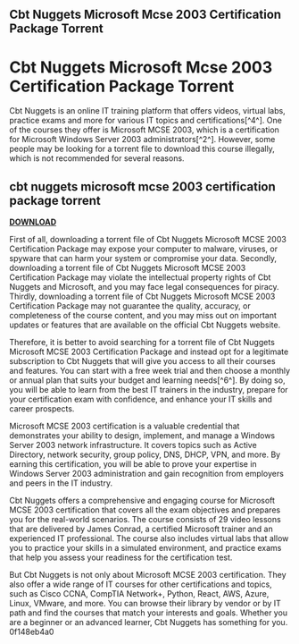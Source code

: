 ## Cbt Nuggets Microsoft Mcse 2003 Certification Package Torrent

  
# Cbt Nuggets Microsoft Mcse 2003 Certification Package Torrent
 
Cbt Nuggets is an online IT training platform that offers videos, virtual labs, practice exams and more for various IT topics and certifications[^4^]. One of the courses they offer is Microsoft MCSE 2003, which is a certification for Microsoft Windows Server 2003 administrators[^2^]. However, some people may be looking for a torrent file to download this course illegally, which is not recommended for several reasons.
 
## cbt nuggets microsoft mcse 2003 certification package torrent


[**DOWNLOAD**](https://soawresotni.blogspot.com/?d=2tKWuC)

 
First of all, downloading a torrent file of Cbt Nuggets Microsoft MCSE 2003 Certification Package may expose your computer to malware, viruses, or spyware that can harm your system or compromise your data. Secondly, downloading a torrent file of Cbt Nuggets Microsoft MCSE 2003 Certification Package may violate the intellectual property rights of Cbt Nuggets and Microsoft, and you may face legal consequences for piracy. Thirdly, downloading a torrent file of Cbt Nuggets Microsoft MCSE 2003 Certification Package may not guarantee the quality, accuracy, or completeness of the course content, and you may miss out on important updates or features that are available on the official Cbt Nuggets website.
 
Therefore, it is better to avoid searching for a torrent file of Cbt Nuggets Microsoft MCSE 2003 Certification Package and instead opt for a legitimate subscription to Cbt Nuggets that will give you access to all their courses and features. You can start with a free week trial and then choose a monthly or annual plan that suits your budget and learning needs[^6^]. By doing so, you will be able to learn from the best IT trainers in the industry, prepare for your certification exam with confidence, and enhance your IT skills and career prospects.

Microsoft MCSE 2003 certification is a valuable credential that demonstrates your ability to design, implement, and manage a Windows Server 2003 network infrastructure. It covers topics such as Active Directory, network security, group policy, DNS, DHCP, VPN, and more. By earning this certification, you will be able to prove your expertise in Windows Server 2003 administration and gain recognition from employers and peers in the IT industry.
 
Cbt Nuggets offers a comprehensive and engaging course for Microsoft MCSE 2003 certification that covers all the exam objectives and prepares you for the real-world scenarios. The course consists of 29 video lessons that are delivered by James Conrad, a certified Microsoft trainer and an experienced IT professional. The course also includes virtual labs that allow you to practice your skills in a simulated environment, and practice exams that help you assess your readiness for the certification test.
 
But Cbt Nuggets is not only about Microsoft MCSE 2003 certification. They also offer a wide range of IT courses for other certifications and topics, such as Cisco CCNA, CompTIA Network+, Python, React, AWS, Azure, Linux, VMware, and more. You can browse their library by vendor or by IT path and find the courses that match your interests and goals. Whether you are a beginner or an advanced learner, Cbt Nuggets has something for you.
 0f148eb4a0
